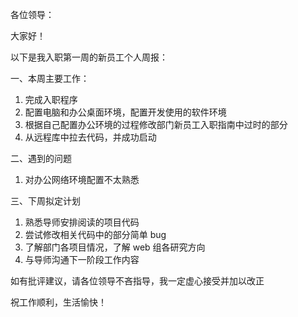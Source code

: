 ---
---

各位领导：

大家好！

以下是我入职第一周的新员工个人周报：

一、本周主要工作：

1. 完成入职程序
2. 配置电脑和办公桌面环境，配置开发使用的软件环境
3. 根据自己配置办公环境的过程修改部门新员工入职指南中过时的部分
4. 从远程库中拉去代码，并成功启动
 
二、遇到的问题

1. 对办公网络环境配置不太熟悉

三、下周拟定计划

 1. 熟悉导师安排阅读的项目代码
 2. 尝试修改相关代码中的部分简单 bug
 3. 了解部门各项目情况，了解 web 组各研究方向
 4. 与导师沟通下一阶段工作内容

如有批评建议，请各位领导不吝指导，我一定虚心接受并加以改正

祝工作顺利，生活愉快！